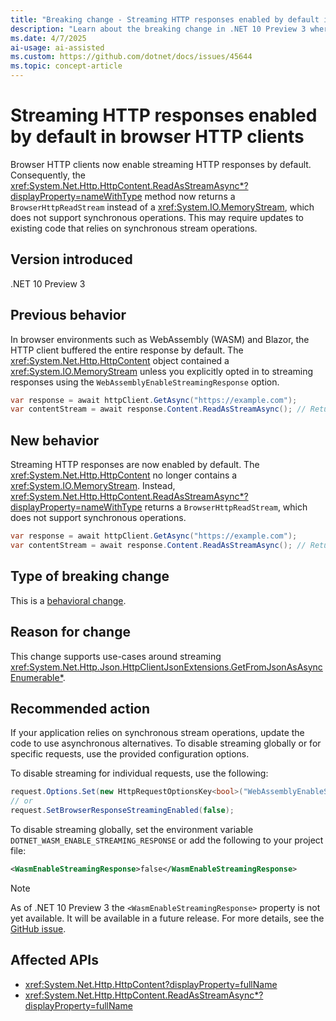 ```yaml
---
title: "Breaking change - Streaming HTTP responses enabled by default in browser HTTP clients"
description: "Learn about the breaking change in .NET 10 Preview 3 where streaming HTTP responses are enabled by default in browser HTTP clients."
ms.date: 4/7/2025
ai-usage: ai-assisted
ms.custom: https://github.com/dotnet/docs/issues/45644
ms.topic: concept-article
---
```


# Streaming HTTP responses enabled by default in browser HTTP clients

Browser HTTP clients now enable streaming HTTP responses by default. Consequently, the <xref:System.Net.Http.HttpContent.ReadAsStreamAsync*?displayProperty=nameWithType> method now returns a `BrowserHttpReadStream` instead of a <xref:System.IO.MemoryStream>, which does not support synchronous operations. This may require updates to existing code that relies on synchronous stream operations.

## Version introduced

.NET 10 Preview 3

## Previous behavior

In browser environments such as WebAssembly (WASM) and Blazor, the HTTP client buffered the entire response by default. The <xref:System.Net.Http.HttpContent> object contained a <xref:System.IO.MemoryStream> unless you explicitly opted in to streaming responses using the `WebAssemblyEnableStreamingResponse` option.

```csharp
var response = await httpClient.GetAsync("https://example.com");
var contentStream = await response.Content.ReadAsStreamAsync(); // Returns MemoryStream
```

## New behavior

Streaming HTTP responses are now enabled by default. The <xref:System.Net.Http.HttpContent> no longer contains a <xref:System.IO.MemoryStream>. Instead, <xref:System.Net.Http.HttpContent.ReadAsStreamAsync*?displayProperty=nameWithType> returns a `BrowserHttpReadStream`, which does not support synchronous operations.

```csharp
var response = await httpClient.GetAsync("https://example.com");
var contentStream = await response.Content.ReadAsStreamAsync(); // Returns BrowserHttpReadStream
```

## Type of breaking change

This is a [behavioral change](../../categories.md#behavioral-change).

## Reason for change

This change supports use-cases around streaming <xref:System.Net.Http.Json.HttpClientJsonExtensions.GetFromJsonAsAsyncEnumerable*>.

## Recommended action

If your application relies on synchronous stream operations, update the code to use asynchronous alternatives. To disable streaming globally or for specific requests, use the provided configuration options.

To disable streaming for individual requests, use the following:

```csharp
request.Options.Set(new HttpRequestOptionsKey<bool>("WebAssemblyEnableStreamingResponse"), false);
// or
request.SetBrowserResponseStreamingEnabled(false);
```

To disable streaming globally, set the environment variable `DOTNET_WASM_ENABLE_STREAMING_RESPONSE` or add the following to your project file:

```xml
<WasmEnableStreamingResponse>false</WasmEnableStreamingResponse>
```

> [!NOTE]
> As of .NET 10 Preview 3 the `<WasmEnableStreamingResponse>` property is not yet available. It will be available in a future release. For more details, see the [GitHub issue](https://github.com/dotnet/runtime/issues/97449).

## Affected APIs

- <xref:System.Net.Http.HttpContent?displayProperty=fullName>
- <xref:System.Net.Http.HttpContent.ReadAsStreamAsync*?displayProperty=fullName>
